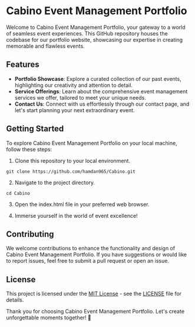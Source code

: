 # Cabino Event Management Portfolio

Welcome to Cabino Event Management Portfolio, your gateway to a world of seamless event experiences. This GitHub repository houses the codebase for our portfolio website, showcasing our expertise in creating memorable and flawless events.

## Features

- **Portfolio Showcase**: Explore a curated collection of our past events, highlighting our creativity and attention to detail.
- **Service Offerings**: Learn about the comprehensive event management services we offer, tailored to meet your unique needs.
- **Contact Us**: Connect with us effortlessly through our contact page, and let's start planning your next extraordinary event.

## Getting Started

To explore Cabino Event Management Portfolio on your local machine, follow these steps:

1. Clone this repository to your local environment.

`git clone https://github.com/hamdan965/Cabino.git`

2. Navigate to the project directory.

`cd Cabino`

3. Open the index.html file in your preferred web browser.

4. Immerse yourself in the world of event excellence!

## Contributing
We welcome contributions to enhance the functionality and design of Cabino Event Management Portfolio. If you have suggestions or would like to report issues, feel free to submit a pull request or open an issue.

## License
This project is licensed under the [MIT License](LICENSE) - see the [LICENSE](LICENSE) file for details.

Thank you for choosing Cabino Event Management Portfolio. Let's create unforgettable moments together! 🎉
